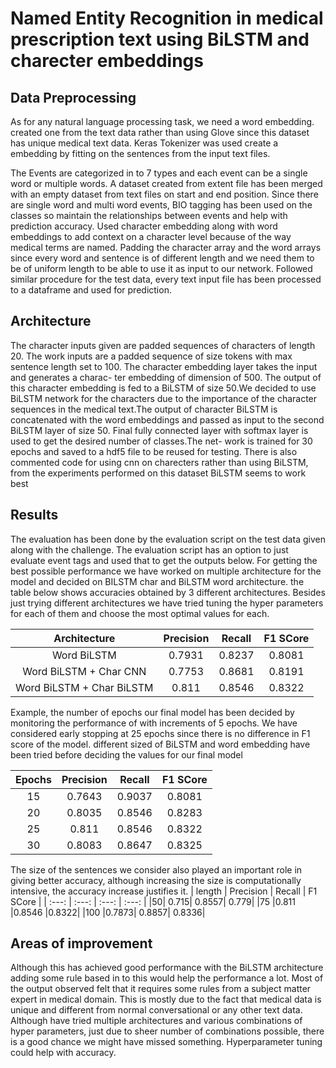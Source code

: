 # Named Entity Recognition in medical prescription text using BiLSTM and charecter embeddings

## Data Preprocessing
As for any natural language processing
task, we need a word embedding. created
one from the text data rather than using Glove since this
dataset has unique medical text data. Keras Tokenizer was used
create a embedding by fitting on the sentences from the input text
files.

The Events are categorized in to 7 types and each event can be a
single word or multiple words. A dataset created from extent file has
been merged with an empty dataset from text files on start and end
position. Since there are single word and multi word events, BIO
tagging has been used on the classes so maintain the relationships
between events and help with prediction accuracy. Used
character embedding along with word embeddings to add context
on a character level because of the way medical terms are named.
Padding the character array and the word arrays since
every word and sentence is of different length and we need them to
be of uniform length to be able to use it as input to our network. Followed similar procedure for the test data, every text input file
has been processed to a dataframe and used for prediction.

## Architecture
The character inputs given are padded
sequences of characters of length 20. The work inputs are a padded
sequence of size tokens with max sentence length set to 100. The
character embedding layer takes the input and generates a charac-
ter embedding of dimension of 500. The output of this character
embedding is fed to a BiLSTM of size 50.We decided to use BiLSTM
network for the characters due to the importance of the character
sequences in the medical text.The output of character BiLSTM is
concatenated with the word embeddings and passed as input to the
second BiLSTM layer of size 50. Final fully connected layer with
softmax layer is used to get the desired number of classes.The net-
work is trained for 30 epochs and saved to a hdf5 file to be reused
for testing. There is also commented code for using cnn on charecters rather than using BiLSTM, from the experiments performed on this dataset BiLSTM seems to work best


## Results
The evaluation has been done by the evaluation script on the test
data given along with the challenge. The evaluation script has an
option to just evaluate event tags and used that to get
the outputs below. For getting the best possible performance we
have worked on multiple architecture for the model and decided
on BILSTM char and BiLSTM word architecture. the table below
shows accuracies obtained by 3 different architectures.
Besides just trying different architectures we have tried tuning
the hyper parameters for each of them and choose the most optimal values for each.


| Architecture | Precision | Recall | F1 SCore |
| :---: | :---: | :---: | :---: |
| Word BiLSTM | 0.7931 | 0.8237 | 0.8081 |
| Word BiLSTM + Char CNN | 0.7753 | 0.8681 | 0.8191 |
| Word BiLSTM + Char BiLSTM | 0.811 | 0.8546 | 0.8322 |



Example, the number of epochs our final model has
been decided by monitoring the performance of with increments
of 5 epochs. We have considered early stopping at 25 epochs since
there is no difference in F1 score of the model. different sized of
BiLSTM and word embedding have been tried before deciding the
values for our final model

| Epochs | Precision | Recall | F1 SCore |
| :---: | :---: | :---: | :---: |
| 15 | 0.7643 | 0.9037 | 0.8081 |
|20| 0.8035| 0.8546| 0.8283|
|25 |0.811 |0.8546| 0.8322|
|30 |0.8083| 0.8647| 0.8325|

The size of the sentences we consider also played an important role in giving better accuracy, although increasing the size is computationally intensive, the accuracy increase justifies it.
| length | Precision | Recall | F1 SCore |
| :---: | :---: | :---: | :---: |
|50| 0.715| 0.8557| 0.779|
|75 |0.811 |0.8546 |0.8322|
|100 |0.7873| 0.8857| 0.8336|

## Areas of improvement

Although this has achieved good performance with the BiLSTM architecture adding some rule based in to this would help the performance a lot. Most of the output observed felt that it requires some rules from a subject matter expert in medical domain. This is mostly due to the fact that medical data is unique and different from normal conversational or any other text data. Although have tried multiple architectures and various combinations of hyper parameters, just due to sheer number of combinations possible, there is a good chance we might have missed something. Hyperparameter tuning could help with accuracy.